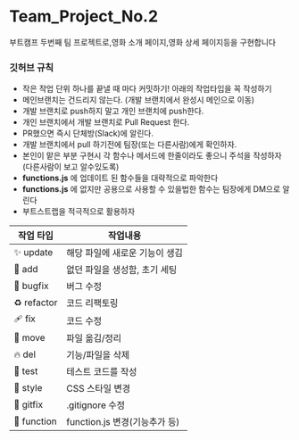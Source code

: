 # Team_Project_No.2
부트캠프 두번째 팀 프로젝트로,영화 소개 페이지,영화 상세 페이지등을 구현합니다

### **깃허브 규칙**

- 작은 작업 단위 하나를 끝낼 때 마다 커밋하기! 아래의 작업타입을 꼭 작성하기
- 메인브랜치는 건드리지 않는다. (개발 브랜치에서 완성시 메인으로 이동)
- 개발 브랜치로 push하지 말고 개인 브랜치에 push한다.
- 개인 브랜치에서 개발 브랜치로 Pull Request 한다.
- PR했으면 즉시 단체방(Slack)에 알린다.
- 개발 브랜치에서 pull 하기전에 팀장(또는 다른사람)에게 확인하자.
- 본인이 맡은 부분 구현시 각 함수나 메서드에 한줄이라도 좋으니 주석을 작성하자
(다른사람이 보고 알수있도록)
- **functions.js** 에 업데이트 된 함수들을 대략적으로 파악한다
- **functions.js** 에 없지만 공용으로 사용할 수 있을법한 함수는 팀장에게 DM으로 알린다
- 부트스트랩을 적극적으로 활용하자

| 작업 타입 | 작업내용       |
|----------|--------------|
| ✨ update | 해당 파일에 새로운 기능이 생김 |
| 🎉 add    | 없던 파일을 생성함, 초기 세팅 |
| 🐛 bugfix | 버그 수정    |
| ♻️ refactor | 코드 리팩토링 |
| 🩹 fix    | 코드 수정    |
| 🚚 move   | 파일 옮김/정리 |
| 🔥 del    | 기능/파일을 삭제 |
| 🍻 test   | 테스트 코드를 작성 |
| 💄 style  | CSS 스타일 변경 |
| 🙈 gitfix | .gitignore 수정 |
| 🔨 function | function.js 변경(기능추가 등) |
